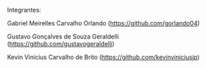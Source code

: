 Integrantes: 

Gabriel Meirelles Carvalho Orlando (https://github.com/gorlando04)

Gustavo Gonçalves de Souza Geraldelli (https://github.com/gustavogeraldelli) 

Kevin Vinicius Carvalho de Brito (https://github.com/kevinviniciusjp)

